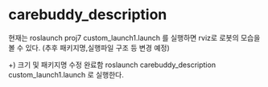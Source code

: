 # carebuddy_description


현재는 roslaunch proj7 custom_launch1.launch 를 실행하면 rviz로 로봇의 모습을 볼 수 있다. (추후 패키지명,실행파일 구조 등 변경 예정)


+) 크기 및 패키지명 수정 완료함
roslaunch carebuddy_description custom_launch1.launch 로 실행한다.

